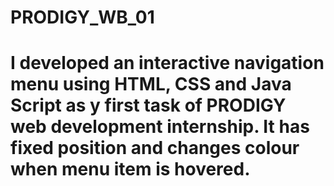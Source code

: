 # PRODIGY_WB_01
# I developed an interactive navigation menu using HTML, CSS and Java Script as y first task of PRODIGY web development internship. It has fixed position and changes colour when menu item is hovered.

